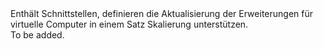 <Namespace Name="Microsoft.Azure.Management.Compute.Fluent.VirtualMachineScaleSetExtension.UpdateDefinition">
  <Docs>
    <summary>Enthält Schnittstellen, definieren die Aktualisierung der Erweiterungen für virtuelle Computer in einem Satz Skalierung unterstützen.</summary> 
    <remarks>To be added.</remarks>
  </Docs>
</Namespace>
